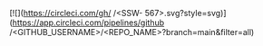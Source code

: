 [![<coreyheckel3>](https://circleci.com/gh/<coreyheckel3>
/<SSW- 567>.svg?style=svg)](https://app.circleci.com/pipelines/github
/<GITHUB_USERNAME>/<REPO_NAME>?branch=main&filter=all)
